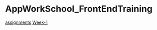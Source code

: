 # AppWorkSchool_FrontEndTraining
[assignments](https://himyjan.github.io/assignments/)
[Week-1](https://himyjan.github.io/assignments/week-1/index.html)